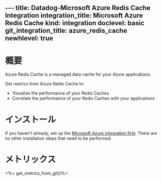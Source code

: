 --- title: Datadog-Microsoft Azure Redis Cache Integration integration_title: Microsoft Azure Redis Cache kind: integration doclevel: basic git_integration_title: azure_redis_cache
newhlevel: true
---

# 概要
Azure Redis Cache is a managed data cache for your Azure applications.

Get metrics from Azure Redis Cache to:

* Visualize the performance of your Redis Caches
* Correlate the performance of your Redis Caches with your applications

# インストール

If you haven't already, set up the [Microsoft Azure integration first](/integrations/azure). There are no other installation steps that need to be performed.

# メトリックス
<%= get_metrics_from_git()%>

